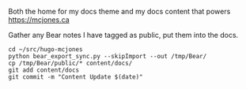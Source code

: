 Both the home for my docs theme and my docs content that powers https://mcjones.ca

Gather any Bear notes I have tagged as public, put them into the  docs.

```
cd ~/src/hugo-mcjones
python bear_export_sync.py --skipImport --out /tmp/Bear/
cp /tmp/Bear/public/* content/docs/
git add content/docs
git commit -m "Content Update $(date)"
```
